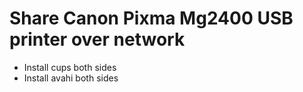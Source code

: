 # Share Canon Pixma Mg2400 USB printer over network

- Install cups both sides
- Install avahi both sides
